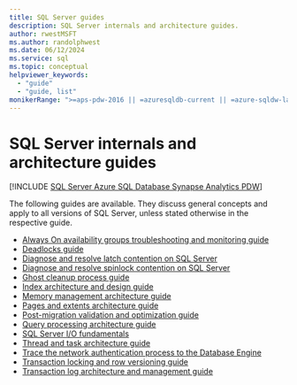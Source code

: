 ```yaml
---
title: SQL Server guides
description: SQL Server internals and architecture guides.
author: rwestMSFT
ms.author: randolphwest
ms.date: 06/12/2024
ms.service: sql
ms.topic: conceptual
helpviewer_keywords:
  - "guide"
  - "guide, list"
monikerRange: ">=aps-pdw-2016 || =azuresqldb-current || =azure-sqldw-latest || >=sql-server-2016 || >=sql-server-linux-2017 || =azuresqldb-mi-current"
---
```

# SQL Server internals and architecture guides

[!INCLUDE [SQL Server Azure SQL Database Synapse Analytics PDW](../includes/applies-to-version/sql-asdb-asdbmi-asa-pdw.md)]

The following guides are available. They discuss general concepts and apply to all versions of SQL Server, unless stated otherwise in the respective guide.

- [Always On availability groups troubleshooting and monitoring guide](/previous-versions/sql/sql-server-guides/dn135328(v=sql.110))
- [Deadlocks guide](sql-server-deadlocks-guide.md)
- [Diagnose and resolve latch contention on SQL Server](diagnose-resolve-latch-contention.md)
- [Diagnose and resolve spinlock contention on SQL Server](diagnose-resolve-spinlock-contention.md)
- [Ghost cleanup process guide](ghost-record-cleanup-process-guide.md)
- [Index architecture and design guide](sql-server-index-design-guide.md)
- [Memory management architecture guide](memory-management-architecture-guide.md)
- [Pages and extents architecture guide](pages-and-extents-architecture-guide.md)
- [Post-migration validation and optimization guide](post-migration-validation-and-optimization-guide.md)
- [Query processing architecture guide](query-processing-architecture-guide.md)
- [SQL Server I/O fundamentals](sql-server-storage-guide.md)
- [Thread and task architecture guide](thread-and-task-architecture-guide.md)
- [Trace the network authentication process to the Database Engine](database-engine-connection-open-network-trace.md)
- [Transaction locking and row versioning guide](sql-server-transaction-locking-and-row-versioning-guide.md)
- [Transaction log architecture and management guide](sql-server-transaction-log-architecture-and-management-guide.md)
